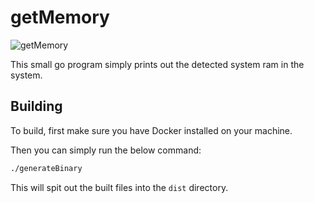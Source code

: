 # getMemory

![getMemory](https://github.com/ATLauncher/ATLauncher/workflows/getMemory/badge.svg)

This small go program simply prints out the detected system ram in the system.

## Building

To build, first make sure you have Docker installed on your machine.

Then you can simply run the below command:

```sh
./generateBinary
```

This will spit out the built files into the `dist` directory.
